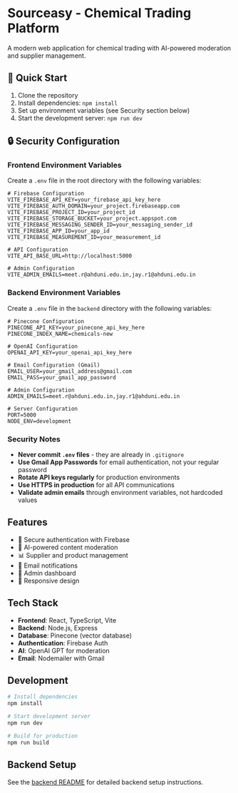 # Sourceasy - Chemical Trading Platform

A modern web application for chemical trading with AI-powered moderation and supplier management.

## 🚀 Quick Start

1. Clone the repository
2. Install dependencies: `npm install`
3. Set up environment variables (see Security section below)
4. Start the development server: `npm run dev`

## 🔒 Security Configuration

### Frontend Environment Variables

Create a `.env` file in the root directory with the following variables:

```env
# Firebase Configuration
VITE_FIREBASE_API_KEY=your_firebase_api_key_here
VITE_FIREBASE_AUTH_DOMAIN=your_project.firebaseapp.com
VITE_FIREBASE_PROJECT_ID=your_project_id
VITE_FIREBASE_STORAGE_BUCKET=your_project.appspot.com
VITE_FIREBASE_MESSAGING_SENDER_ID=your_messaging_sender_id
VITE_FIREBASE_APP_ID=your_app_id
VITE_FIREBASE_MEASUREMENT_ID=your_measurement_id

# API Configuration
VITE_API_BASE_URL=http://localhost:5000

# Admin Configuration
VITE_ADMIN_EMAILS=meet.r@ahduni.edu.in,jay.r1@ahduni.edu.in
```

### Backend Environment Variables

Create a `.env` file in the `backend` directory with the following variables:

```env
# Pinecone Configuration
PINECONE_API_KEY=your_pinecone_api_key_here
PINECONE_INDEX_NAME=chemicals-new

# OpenAI Configuration
OPENAI_API_KEY=your_openai_api_key_here

# Email Configuration (Gmail)
EMAIL_USER=your_gmail_address@gmail.com
EMAIL_PASS=your_gmail_app_password

# Admin Configuration
ADMIN_EMAILS=meet.r@ahduni.edu.in,jay.r1@ahduni.edu.in

# Server Configuration
PORT=5000
NODE_ENV=development
```

### Security Notes

- **Never commit `.env` files** - they are already in `.gitignore`
- **Use Gmail App Passwords** for email authentication, not your regular password
- **Rotate API keys regularly** for production environments
- **Use HTTPS in production** for all API communications
- **Validate admin emails** through environment variables, not hardcoded values

## Features

- 🔐 Secure authentication with Firebase
- 🤖 AI-powered content moderation
- 📊 Supplier and product management
- 📧 Email notifications
- 👥 Admin dashboard
- 📱 Responsive design

## Tech Stack

- **Frontend**: React, TypeScript, Vite
- **Backend**: Node.js, Express
- **Database**: Pinecone (vector database)
- **Authentication**: Firebase Auth
- **AI**: OpenAI GPT for moderation
- **Email**: Nodemailer with Gmail

## Development

```bash
# Install dependencies
npm install

# Start development server
npm run dev

# Build for production
npm run build
```

## Backend Setup

See the [backend README](./backend/README.md) for detailed backend setup instructions.
